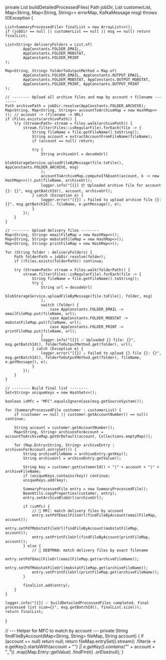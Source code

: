 private List<SummaryProcessedFile> buildDetailedProcessedFiles(
        Path jobDir,
        List<SummaryProcessedFile> customerList,
        Map<String, Map<String, String>> errorMap,
        KafkaMessage msg) throws IOException {

    List<SummaryProcessedFile> finalList = new ArrayList<>();
    if (jobDir == null || customerList == null || msg == null) return finalList;

    List<String> deliveryFolders = List.of(
            AppConstants.FOLDER_EMAIL,
            AppConstants.FOLDER_MOBSTAT,
            AppConstants.FOLDER_PRINT
    );

    Map<String, String> folderToOutputMethod = Map.of(
            AppConstants.FOLDER_EMAIL, AppConstants.OUTPUT_EMAIL,
            AppConstants.FOLDER_MOBSTAT, AppConstants.OUTPUT_MOBSTAT,
            AppConstants.FOLDER_PRINT, AppConstants.OUTPUT_PRINT
    );

    // -------- Upload all archive files and map by account + filename --------
    Path archivePath = jobDir.resolve(AppConstants.FOLDER_ARCHIVE);
    Map<String, Map<String, String>> accountToArchiveMap = new HashMap<>(); // account -> (filename -> URL)
    if (Files.exists(archivePath)) {
        try (Stream<Path> stream = Files.walk(archivePath)) {
            stream.filter(Files::isRegularFile).forEach(file -> {
                String fileName = file.getFileName().toString();
                String account = extractAccountFromFileName(fileName);
                if (account == null) return;

                try {
                    String archiveUrl = decodeUrl(
                            blobStorageService.uploadFileByMessage(file.toFile(), AppConstants.FOLDER_ARCHIVE, msg)
                    );
                    accountToArchiveMap.computeIfAbsent(account, k -> new HashMap<>()).put(fileName, archiveUrl);
                    logger.info("[{}] 📦 Uploaded archive file for account {}: {}", msg.getBatchId(), account, archiveUrl);
                } catch (Exception e) {
                    logger.error("[{}] ⚠️ Failed to upload archive file {}: {}", msg.getBatchId(), fileName, e.getMessage(), e);
                }
            });
        }
    }

    // -------- Upload delivery files --------
    Map<String, String> emailFileMap = new HashMap<>();
    Map<String, String> mobstatFileMap = new HashMap<>();
    Map<String, String> printFileMap = new HashMap<>();

    for (String folder : deliveryFolders) {
        Path folderPath = jobDir.resolve(folder);
        if (!Files.exists(folderPath)) continue;

        try (Stream<Path> stream = Files.walk(folderPath)) {
            stream.filter(Files::isRegularFile).forEach(file -> {
                String fileName = file.getFileName().toString();
                try {
                    String url = decodeUrl(
                            blobStorageService.uploadFileByMessage(file.toFile(), folder, msg)
                    );
                    switch (folder) {
                        case AppConstants.FOLDER_EMAIL -> emailFileMap.put(fileName, url);
                        case AppConstants.FOLDER_MOBSTAT -> mobstatFileMap.put(fileName, url);
                        case AppConstants.FOLDER_PRINT -> printFileMap.put(fileName, url);
                    }
                    logger.info("[{}] ✅ Uploaded {} file: {}", msg.getBatchId(), folderToOutputMethod.get(folder), url);
                } catch (Exception e) {
                    logger.error("[{}] ⚠️ Failed to upload {} file {}: {}", msg.getBatchId(), folderToOutputMethod.get(folder), fileName, e.getMessage(), e);
                }
            });
        }
    }

    // -------- Build final list --------
    Set<String> uniqueKeys = new HashSet<>();

    boolean isMfc = "MFC".equalsIgnoreCase(msg.getSourceSystem());

    for (SummaryProcessedFile customer : customerList) {
        if (customer == null || customer.getAccountNumber() == null) continue;

        String account = customer.getAccountNumber();
        Map<String, String> archivesForAccount = accountToArchiveMap.getOrDefault(account, Collections.emptyMap());

        for (Map.Entry<String, String> archiveEntry : archivesForAccount.entrySet()) {
            String archiveFileName = archiveEntry.getKey();
            String archiveUrl = archiveEntry.getValue();

            String key = customer.getCustomerId() + "|" + account + "|" + archiveFileName;
            if (uniqueKeys.contains(key)) continue;
            uniqueKeys.add(key);

            SummaryProcessedFile entry = new SummaryProcessedFile();
            BeanUtils.copyProperties(customer, entry);
            entry.setArchiveBlobUrl(archiveUrl);

            if (isMfc) {
                // 🔹 MFC: match delivery files by account
                entry.setPdfEmailFileUrl(findFileByAccount(emailFileMap, account));
                entry.setPdfMobstatFileUrl(findFileByAccount(mobstatFileMap, account));
                entry.setPrintFileUrl(findFileByAccount(printFileMap, account));
            } else {
                // 🔹 DEBTMAN: match delivery files by exact filename
                entry.setPdfEmailFileUrl(emailFileMap.get(archiveFileName));
                entry.setPdfMobstatFileUrl(mobstatFileMap.get(archiveFileName));
                entry.setPrintFileUrl(printFileMap.get(archiveFileName));
            }

            finalList.add(entry);
        }
    }

    logger.info("[{}] ✅ buildDetailedProcessedFiles completed. Final processed list size={}", msg.getBatchId(), finalList.size());
    return finalList;
}

// --- Helper for MFC to match by account ---
private String findFileByAccount(Map<String, String> fileMap, String account) {
    if (account == null) return null;
    return fileMap.entrySet().stream()
            .filter(e -> e.getKey().startsWith(account + "_") || e.getKey().contains("_" + account + "_"))
            .map(Map.Entry::getValue)
            .findFirst()
            .orElse(null);
}

